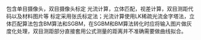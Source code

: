 包含单目摄像头，双目摄像头标定 光流计算，立体匹配，视差计算，双目测距代码以及材料图片等 标定采用张氏标定法；光流计算使用LK稀疏光流金字塔法，立体匹配算法包含BM算法和SGBM，在SGBM和BM算法转化时应将输入图片做灰度化处理，双目测距部分直接套用公式测量的距离并不准确需要做曲线拟合。
